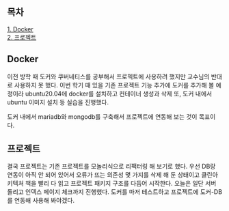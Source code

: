 ## 목차
[1. Docker](#docker)   
[2. 프로젝트](#프로젝트)

## Docker
이전 방학 때 도커와 쿠버네티스를 공부해서 프로젝트에 사용하려 했지만 교수님의 반대로 사용하지 못 했다. 이번 학기 때 있을 기존 프로젝트 기능 추가에 도커를 추가해 볼 예정이라 ubuntu20.04에 docker를 설치하고 컨테이너 생성과 삭제 또, 도커 내에서 ubuntu 이미지 설치 등 실습을 진행했다.

도커 내에서 mariadb와 mongodb를 구축해서 프로젝트에 연동해 보는 것이 목표이다.

## 프로젝트
결국 프로젝트는 기존 프로젝트를 모놀리식으로 리팩터링 해 보기로 했다. 우선 DB랑 연동이 아직 안 되어 있어서 오류가 뜨는 의존성 몇 가지를 삭제 해 둔 상태이고 클린아키텍처 책을 빨리 다 읽고 프로젝트 패키지 구조를 다듬어 시작한다. 오늘은 일단 서버 돌리고 인덱스 페이지 체크까지 진행했다. 도커를 마저 테스트하고 프로젝트에 도커-DB를 연동해 사용해 봐야겠다.